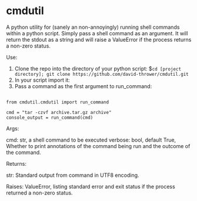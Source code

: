 # cmdutil
A python utility for (sanely an non-annoyingly) running shell commands within a python script. Simply pass a shell command as an argument. It will return the stdout as a string and will raise a ValueError if the process returns a non-zero status.

Use:

1. Clone the repo into the directory of your python script: $`cd [project directory]; git clone https://github.com/david-thrower/cmdutil.git`
2. In your script import it:
3. Pass a command as the first argument to run_command:

```python3

from cmdutil.cmdutil import run_command

cmd = "tar -czvf archive.tar.gz archive"
console_output = run_command(cmd)

```
Args:

cmd: str, a shell command to be executed
verbose: bool, default True, Whether to print annotations of the command being run and the outcome of the command.

Returns:

str: Standard output from command in UTF8 encoding.

Raises: ValueError, listing standard error and exit status if the process returned a non-zero status.

